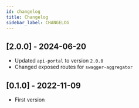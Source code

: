 ```yaml
---
id: changelog
title: Changelog
sidebar_label: CHANGELOG
---
```


<!--
WARNING: this file was automatically generated by Mia-Platform Doc Aggregator.
DO NOT MODIFY IT BY HAND.
Instead, modify the source file and run the aggregator to regenerate this file.
-->

## [2.0.0] - 2024-06-20

- Updated `api-portal` to version `2.0.0`
- Changed exposed routes for `swagger-aggregator`

## [0.1.0] - 2022-11-09

- First version
